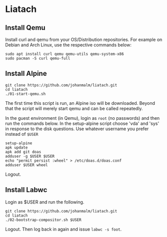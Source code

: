 # Liatach

## Install Qemu

Install curl and qemu from your OS/Distribution repositories. For example on
Debian and Arch Linux, use the respective commands below:

```
sudo apt install curl qemu qemu-utils qemu-system-x86
sudo pacman -S curl qemu-full
```

## Install Alpine

```
git clone https://github.com/johanmalm/liatach.git
cd liatach
./01-start-qemu.sh
```

The first time this script is run, an Alpine iso will be downloaded. Beyond
that the script will merely start qemu and can be called repeatedly.

In the guest environment (in Qemu), login as `root` (no passwords) and then run
the commands below.  In the setup-alpine script choose 'vda' and 'sys' in
response to the disk questions.  Use whatever username you prefer instead of
`$USER`

```
setup-alpine
apk update
apk add git doas
adduser -g $USER $USER
echo "permit persist :wheel" > /etc/doas.d/doas.conf
adduser $USER wheel
```

Logout.

## Install Labwc

Login as $USER and run the following.

```
git clone https://github.com/johanmalm/liatach.git
cd liatach
./02-bootstrap-compositor.sh $USER
```

Logout. Then log back in again and issue `labwc -s foot`.

[labwc]: https://github.com/labwc/labwc.git


